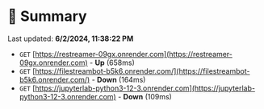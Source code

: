 # 📖 Summary
Last updated: **6/2/2024, 11:38:22 PM**

- `GET` [https://restreamer-09gx.onrender.com](https://restreamer-09gx.onrender.com) - **Up** (658ms)
- `GET` [https://filestreambot-b5k6.onrender.com/](https://filestreambot-b5k6.onrender.com/) - **Down** (164ms)
- `GET` [https://jupyterlab-python3-12-3.onrender.com](https://jupyterlab-python3-12-3.onrender.com) - **Down** (109ms)
